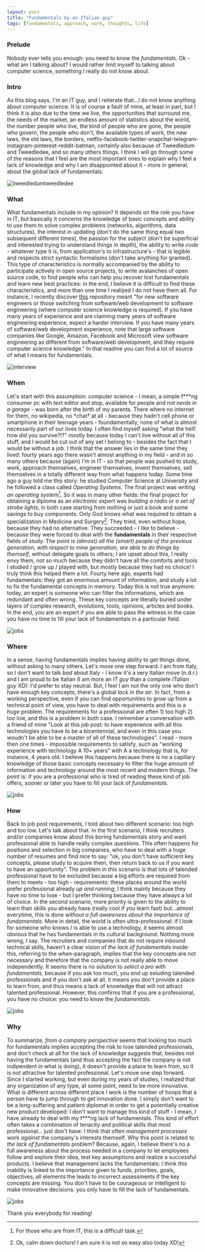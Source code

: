 ```yaml
---
layout: post
title: "Fundamentals by an ITalian guy"
tags: [fundamentals, approach, work, thoughts, life]
---
```


### Prelude
Nobody ever tells you enough: you need to know the _fundamentals_. Ok - what am I talking about? I would rather limit myself to talking about computer science, something I really do not know about.

### Intro
As this blog says, I'm an IT guy, and I reiterate that...I do not know anything about computer science. It is of course a fault of mine, at least in part, but I think it is also due to the time we live, the opportunities that surround me, the needs of the market, an endless amount of statistics about the world, the number people who live, the kind of people who are gone, the people who govern, the people who don't, the available types of work, the new laws, the old laws, the borders, netflix-facebook-twitter-snapchat-telegram-instagram-pinterest-reddit-batman, certainly also because of Tweedledum and Tweedledee, and so many others things.
I think I will go through some of the reasons that I feel are the most important ones to explain why I feel a lack of knowledge and why I am disappointed about it - more in general, about the global lack of fundamentals.

![tweedledumtweedledee](https://i.imgur.com/rw6nQtf.jpg)

### What
What fundamentals include in my opinion? It depends on the role you have in IT, but basically it concerns the knowledge of basic concepts and ability to use them to solve complex problems (networks, algorithms, data structures), the interest in updating (don't do the same thing equal two subsequent different times), the passion for the subject (don't be superficial and interested trying to understand things in depth), the ability to write _code_ - whatever type it is, from application's to infrastructure's - that is legible and respects strict syntactic formalisms (don't take anything for granted). This type of characteristics is normally accompanied by the ability to participate actively in open source projects, to write avalanches of open source code, to find people who can help you recover lost fundamentals and learn new best practices: in the end, I believe it is difficult to find these characteristics, and more than one time I realized I do not have them all.
For instance, I recently discover [this](https://github.com/jwasham/coding-interview-university/blob/master/README.md) repository meant "for new software engineers or those switching from software/web development to software engineering (where computer science knowledge is required). If you have many years of experience and are claiming many years of software engineering experience, expect a harder interview. If you have many years of software/web development experience, note that large software companies like Google, Amazon, Facebook and Microsoft view software engineering as different from software/web development, and they require computer science knowledge." In that readme you can find a lot of source of what I means for fundamentals.

![interview](https://i.imgur.com/Ckvpr2c.png)

### When
Let's start with this assumption: computer science - I mean, a simple f\*\*\*ng consumer pc with text editor and stop, available for people and not _nerds in a garage_ - was born after the birth of my parents. There where no internet for them, no wikipedia, no \*chat\* at all - because they hadn't cell phone or smartphone in their teenage years - foundamentally, none of what is almost necessarily part of our lives today. I often find myself asking "what the hell! how did you survive?!?" mostly because today I can't live without all of this stuff, and I would be cut out of any set I belong to - besides the fact that I would be without a job.
I think that the answer lies in the same _time_ they lived: fourty years ago there wasn't almost anything in my field - and in so many others because (again) I'm in IT - so that people was pushed to study, work, approach themselves, engineer themselves, invent themselves, sell themselves in a totally different way from what happens today. Some time ago a guy told me this story: he studied Computer Science at University and he followed a class called _Operating Systems_. The final project was _writing an operating system_[^os]. So it was in many other fields: the final project for obtaining a diploma as an _electronic expert_ was _building a radio_ or _a set of strobe lights_, in both case starting from nothing or just a book and some savings to buy components. Only God knows what was required to obtain a specialization in Medicine and Surgery[^med]. They tried, even without hope, because they had no alternative. They succeeded - I like to believe - because they were forced to deal with the __fundamentals__ in their respective fields of study.
The point is _(almost) all the (smart) people of the previous generation, with respect to mine generation, are able to do things by themself_, without delegate goals to others; I am upset about this, I really envy them, not so much because they didn't have all the comforts and tools I studied / grow up / played with, but mostly because they had no choice! I truly think this helped them a lot. Fourty here ago, experts had fundamentals: they got an enormous amount of information, and study a lot to fix the fundamental concepts in memory. Today this is not true anymore: today, an expert is someone who can filter the informations, which are redundant and often wrong. These key concepts are literally buried under layers of complex research, evolutions, tools, opinions, articles and books. In the end, you are an expert if you are able to pass the witness in the case you have no time to fill your lack of fundamentals in a particular field.

![jobs](https://i.imgur.com/FmPVImH.jpg)

### Where
In a sense, having fundamentals implies having ability to get things done, without asking to many others. Let's move one step forward.
I am from Italy, so I don't want to talk _bad_ about Italy - I know it's a very Italian move (n.d.r.) and I am proud to be Italian (I am more an _IT guy_ than a complete _ITalian guy_ XD): I'd prefer to stay neutral. But, I feel I am not the only one who don't have enough key concepts, there's a global _lack in the air_. In fact, from a working perspective, even if you can find opportunities to grow up from a technical point of view, you have to deal with requirements and this is a _huge_ problem. The requirements for a professional are often 1) too high 2) too low, and this is a problem in both case.
I remember a conversation with a friend of mine "Look at this job post: to have experience with all this technologies you have to be a bicentennial, and even in this case you woudn't be able to be a master of all of these technologies". I read - more then one times - impossible requirements to satisfy, such as "working experience with technology A 10+ years" with A a technology that is, for instance, 4 years old. I believe this happens because there is no a capillary knowledge of those basic concepts necessary to filter the huge amount of information and technology around the most recent and modern things. The point is: if you are a professional who is tired of reading these kind of job offers, sooner or later you have to fill your lack of _fundamentals_.

![jobs](https://i.imgur.com/iQOM7Nr.jpg)

### How
Back to job post requirements, I told about two different scenario: too high and too low. Let's talk about that.
In the first scenario, I think recruiters and/or companies know about this boring fundamentals story and want professional able to handle really complex _questions_. This often happens for positions and selection in big companies, who have to deal with a huge number of resumes and find nice to say: "ok, you don't have sufficient key concepts, please study to acquire them, then return back to us if you want to have an opportunity". The problem in this scenario is that lots of talended professional have to be excluded because a big efforts are required from them to meets - too high - requirements: these places around the world prefer professional already _up and running_, I think mainly because they have no time to lose - but I prefer thinking because they have always a lot of choice.
In the second scenario, more priority is given to the ability to learn than skills you already have (really cool if you learn fast) but...almost everytime, this is done _without a full awareness about the importance of fundamentals_. More in detail, the world is often ultra-professional: if I look for someone who knows / is able to use a technology, it seems almost obvious that he has fundamentals in its cultural background. Nothing more wrong, I say. The recruiters and companies that do not require inbound technical skills, haven't a clear vision of _the lack of fundamentals_ inside: this, referring to the _when_-paragraph, implies that the key concepts are not necessary and therefore that the company is not really able to move independently. It seems there is no solution to _select a pro with fundamentals_, because if you ask too much, you end up exluding talended professionals and if you don't ask at all, it means you don't provide a place to learn from, and thus means a lack of knowledge that will not attract talented professional.
However, this confirms that if you are a professional, you have no choice: you need to know the _fundamentals_.

![jobs](https://i.imgur.com/JNwxTpw.jpg)

### Why
To summarize, _from a company perspective_ seems that looking too much for fundamentals implies accepting the risk to lose talended professionals, and don't check at all for the lack of knowledge suggests that, besides not having the fundamentals (and thus accepting the fact the company is not indipendent in what is doing), it doesn't provide a place to learn from, so it is not attractive for talented professional. Let's move one step forward.
Since I started working, but even during my years of studies, I realized that any organization of any type, at some point, need to be more innovative. What is different across different place I work is the number of hoops that a person have to jump through to get innovation done. I simply don't want to be a long-suffering and patient diplomat in order to get a potentially creative new product developed: I don't want to manage this kind of stuff - I mean, I have already to deal with my f\*\*\*ng lack of fundamentals. This kind of effort often takes a combination of tenacity and political skills that most professional... just don't have: I think that often _management processes_ work _against_ the company's interests themself.
Why this point is related to _the lack of fundamentals_ problem? Because, again, I believe there's no a full awareness about the process needed in a company to let employees follow and explore their idea, test key assumptions and realize a successful products. I believe that management lacks the fundamentals: I think this inability is linked to the importance given to funds, priorities, goals, objectives, all elements the leads to incorrect assessments if the key concepts are missing. You don't have to be courageous or intelligent to make innovative decisions: you only have to fill the lack of fundamentals.

![jobs](https://i.imgur.com/gxGhHcs.jpg)

Thank you everybody for reading!

[^os]: For those who are from IT, this is a difficult task.
[^med]: Ok, calm down doctors! I am sure it is not so easy also today XD!